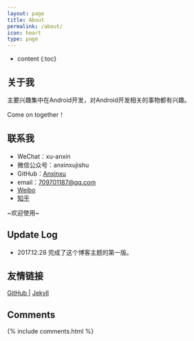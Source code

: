 ```yaml
---
layout: page
title: About
permalink: /about/
icon: heart
type: page
---
```


* content
{:toc}

## 关于我

主要兴趣集中在Android开发，对Android开发相关的事物都有兴趣。

Come on together！

## 联系我

* WeChat：xu-anxin
* 微信公众号：anxinxujishu
* GitHub：[Anxinxu](https://github.com/anxinxu)
* email：709701187@qq.com
* [Weibo](http://weibo.com/6290490010)
* [知乎](https://www.zhihu.com/people/xaxup)

~欢迎使用~

## Update Log
* 2017.12.28 完成了这个博客主题的第一版。

## 友情链接

[GitHub ](https://github.com/) \| [Jekyll](https://jekyllrb.com/)

## Comments

{% include comments.html %}
